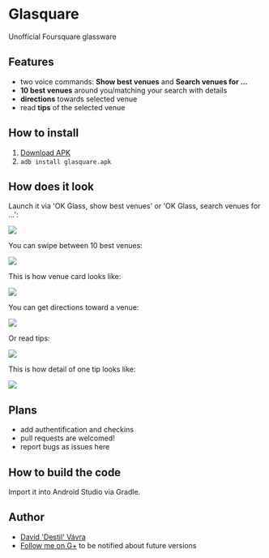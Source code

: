 Glasquare
=========
Unofficial Foursquare glassware

Features
--------
- two voice commands: **Show best venues** and **Search venues for ...**
- **10 best venues** around you/matching your search with details
- **directions** towards selected venue
- read **tips** of the selected venue

How to install
--------------
1. [Download APK](https://drive.google.com/folderview?id=0B6rxb_ov7Sd5bnU1THEzSng4UTg)
3. `adb install glasquare.apk`

How does it look
----------------
Launch it via 'OK Glass, show best venues' or 'OK Glass, search venues for ...':

![](https://github.com/destil/glasquare/raw/master/screens/search.png)

You can swipe between 10 best venues:

![](https://github.com/destil/glasquare/raw/master/screens/venues.png)

This is how venue card looks like:

![](https://github.com/destil/glasquare/raw/master/screens/venue_detail.png)

You can get directions toward a venue:

![](https://github.com/destil/glasquare/raw/master/screens/menu_directions.png)

Or read tips:

![](https://github.com/destil/glasquare/raw/master/screens/menu_tips.png)

This is how detail of one tip looks like:

![](https://github.com/destil/glasquare/raw/master/screens/tips_detail.png)

Plans
-----
- add authentification and checkins
- pull requests are welcomed!
- report bugs as issues here

How to build the code
---------------------
Import it into Android Studio via Gradle.

Author
-----
- [David 'Destil' Vávra](http://www.destil.cz)
- [Follow me on G+](http://google.com/+DavidVávra) to be notified about future versions

